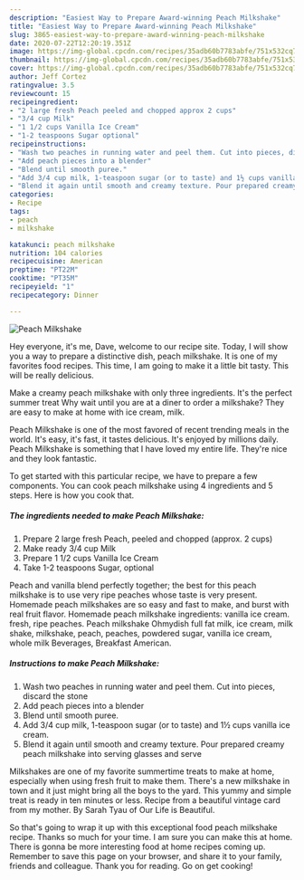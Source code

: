 ```yaml
---
description: "Easiest Way to Prepare Award-winning Peach Milkshake"
title: "Easiest Way to Prepare Award-winning Peach Milkshake"
slug: 3865-easiest-way-to-prepare-award-winning-peach-milkshake
date: 2020-07-22T12:20:19.351Z
image: https://img-global.cpcdn.com/recipes/35adb60b7783abfe/751x532cq70/peach-milkshake-recipe-main-photo.jpg
thumbnail: https://img-global.cpcdn.com/recipes/35adb60b7783abfe/751x532cq70/peach-milkshake-recipe-main-photo.jpg
cover: https://img-global.cpcdn.com/recipes/35adb60b7783abfe/751x532cq70/peach-milkshake-recipe-main-photo.jpg
author: Jeff Cortez
ratingvalue: 3.5
reviewcount: 15
recipeingredient:
- "2 large fresh Peach peeled and chopped approx 2 cups"
- "3/4 cup Milk"
- "1 1/2 cups Vanilla Ice Cream"
- "1-2 teaspoons Sugar optional"
recipeinstructions:
- "Wash two peaches in running water and peel them. Cut into pieces, discard the stone"
- "Add peach pieces into a blender"
- "Blend until smooth puree."
- "Add 3/4 cup milk, 1-teaspoon sugar (or to taste) and 1½ cups vanilla ice cream."
- "Blend it again until smooth and creamy texture. Pour prepared creamy peach milkshake into serving glasses and serve"
categories:
- Recipe
tags:
- peach
- milkshake

katakunci: peach milkshake 
nutrition: 104 calories
recipecuisine: American
preptime: "PT22M"
cooktime: "PT35M"
recipeyield: "1"
recipecategory: Dinner

---
```



![Peach Milkshake](https://img-global.cpcdn.com/recipes/35adb60b7783abfe/751x532cq70/peach-milkshake-recipe-main-photo.jpg)

Hey everyone, it's me, Dave, welcome to our recipe site. Today, I will show you a way to prepare a distinctive dish, peach milkshake. It is one of my favorites food recipes. This time, I am going to make it a little bit tasty. This will be really delicious.

Make a creamy peach milkshake with only three ingredients. It&#39;s the perfect summer treat Why wait until you are at a diner to order a milkshake? They are easy to make at home with ice cream, milk.

Peach Milkshake is one of the most favored of recent trending meals in the world. It's easy, it's fast, it tastes delicious. It's enjoyed by millions daily. Peach Milkshake is something that I have loved my entire life. They're nice and they look fantastic.


To get started with this particular recipe, we have to prepare a few components. You can cook peach milkshake using 4 ingredients and 5 steps. Here is how you cook that.

<!--inarticleads1-->

##### The ingredients needed to make Peach Milkshake:

1. Prepare 2 large fresh Peach, peeled and chopped (approx. 2 cups)
1. Make ready 3/4 cup Milk
1. Prepare 1 1/2 cups Vanilla Ice Cream
1. Take 1-2 teaspoons Sugar, optional


Peach and vanilla blend perfectly together; the best for this peach milkshake is to use very ripe peaches whose taste is very present. Homemade peach milkshakes are so easy and fast to make, and burst with real fruit flavor. Homemade peach milkshake ingredients: vanilla ice cream. fresh, ripe peaches. Peach milkshake Ohmydish full fat milk, ice cream, milk shake, milkshake, peach, peaches, powdered sugar, vanilla ice cream, whole milk Beverages, Breakfast American. 

<!--inarticleads2-->

##### Instructions to make Peach Milkshake:

1. Wash two peaches in running water and peel them. Cut into pieces, discard the stone
1. Add peach pieces into a blender
1. Blend until smooth puree.
1. Add 3/4 cup milk, 1-teaspoon sugar (or to taste) and 1½ cups vanilla ice cream.
1. Blend it again until smooth and creamy texture. Pour prepared creamy peach milkshake into serving glasses and serve


Milkshakes are one of my favorite summertime treats to make at home, especially when using fresh fruit to make them. There&#39;s a new milkshake in town and it just might bring all the boys to the yard. This yummy and simple treat is ready in ten minutes or less. Recipe from a beautiful vintage card from my mother. By Sarah Tyau of Our Life is Beautiful. 

So that's going to wrap it up with this exceptional food peach milkshake recipe. Thanks so much for your time. I am sure you can make this at home. There is gonna be more interesting food at home recipes coming up. Remember to save this page on your browser, and share it to your family, friends and colleague. Thank you for reading. Go on get cooking!
